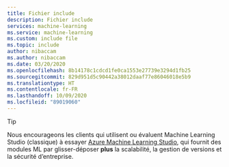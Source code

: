 ```yaml
---
title: Fichier include
description: Fichier include
services: machine-learning
ms.service: machine-learning
ms.custom: include file
ms.topic: include
author: nibaccam
ms.author: nibaccam
ms.date: 03/20/2020
ms.openlocfilehash: 8b14178c1cdcd1fe0ca1553e27739e3294d1fb25
ms.sourcegitcommit: 829d951d5c90442a38012daaf77e86046018e5b9
ms.translationtype: HT
ms.contentlocale: fr-FR
ms.lasthandoff: 10/09/2020
ms.locfileid: "89019060"
---
```

> [!TIP]
> Nous encourageons les clients qui utilisent ou évaluent Machine Learning Studio (classique) à essayer [Azure Machine Learning Studio](../articles/machine-learning/overview-what-is-machine-learning-studio.md), qui fournit des modules ML par glisser-déposer __plus__ la scalabilité, la gestion de versions et la sécurité d’entreprise.
